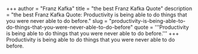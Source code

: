 +++
author = "Franz Kafka"
title = "the best Franz Kafka Quote"
description = "the best Franz Kafka Quote: Productivity is being able to do things that you were never able to do before."
slug = "productivity-is-being-able-to-do-things-that-you-were-never-able-to-do-before"
quote = '''Productivity is being able to do things that you were never able to do before.'''
+++
Productivity is being able to do things that you were never able to do before.
